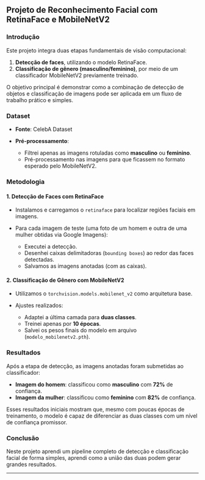 ## Projeto de Reconhecimento Facial com RetinaFace e MobileNetV2

### Introdução

Este projeto integra duas etapas fundamentais de visão computacional:

1. **Detecção de faces**, utilizando o modelo RetinaFace.
2. **Classificação de gênero (masculino/feminino)**, por meio de um classificador MobileNetV2 previamente treinado.

O objetivo principal é demonstrar como a combinação de detecção de objetos e classificação de imagens pode ser aplicada em um fluxo de trabalho prático e simples.

### Dataset

* **Fonte**: CelebA Dataset
* **Pré-processamento**:

  * Filtrei apenas as imagens rotuladas como **masculino** ou **feminino**.
  * Pré-processamento nas imagens para que ficassem no formato esperado pelo MobileNetV2.

### Metodologia

#### 1. Detecção de Faces com RetinaFace

* Instalamos e carregamos o `retinaface` para localizar regiões faciais em imagens.
* Para cada imagem de teste (uma foto de um homem e outra de uma mulher obtidas via Google Imagens):

  * Executei a detecção.
  * Desenhei caixas delimitadoras (`bounding boxes`) ao redor das faces detectadas.
  * Salvamos as imagens anotadas (com as caixas).

#### 2. Classificação de Gênero com MobileNetV2

* Utilizamos o `torchvision.models.mobilenet_v2` como arquitetura base.
* Ajustes realizados:

  * Adaptei a última camada para **duas classes**.
  * Treinei apenas por **10 épocas**.
  * Salvei os pesos finais do modelo em arquivo (`modelo_mobilenetv2.pth`).

### Resultados

Após a etapa de detecção, as imagens anotadas foram submetidas ao classificador:

* **Imagem do homem**: classificou como **masculino** com **72%** de confiança.
* **Imagem da mulher**: classificou como **feminino** com **82%** de confiança.

Esses resultados iniciais mostram que, mesmo com poucas épocas de treinamento, o modelo é capaz de diferenciar as duas classes com um nível de confiança promissor.

### Conclusão

Neste projeto aprendi um pipeline completo de detecção e classificação facial de forma simples, aprendi como a união das duas podem gerar grandes resultados.

---


